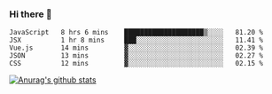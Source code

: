 ### Hi there 👋



<!--
**webB1an/webB1an** is a ✨ _special_ ✨ repository because its `README.md` (this file) appears on your GitHub profile.

Here are some ideas to get you started:

- 🔭 I’m currently working on ...
- 🌱 I’m currently learning ...
- 👯 I’m looking to collaborate on ...
- 🤔 I’m looking for help with ...
- 💬 Ask me about ...
- 📫 How to reach me: ...
- 😄 Pronouns: ...
- ⚡ Fun fact: ...
-->

<!--START_SECTION:waka-->
```text
JavaScript   8 hrs 6 mins    ████████████████████▒░░░░   81.20 % 
JSX          1 hr 8 mins     ███░░░░░░░░░░░░░░░░░░░░░░   11.41 % 
Vue.js       14 mins         ▓░░░░░░░░░░░░░░░░░░░░░░░░   02.39 % 
JSON         13 mins         ▓░░░░░░░░░░░░░░░░░░░░░░░░   02.27 % 
CSS          12 mins         ▓░░░░░░░░░░░░░░░░░░░░░░░░   02.15 % 
```
<!--END_SECTION:waka-->


[![Anurag's github stats](https://github-readme-stats.vercel.app/api?username=webB1an&show_icons=true&theme=radical)](https://github.com/anuraghazra/github-readme-stats)

